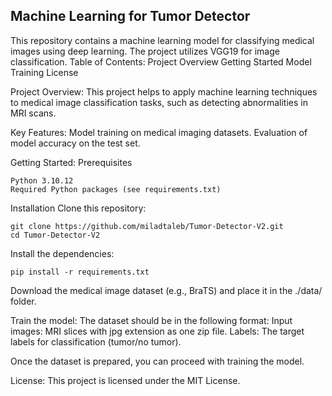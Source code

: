 ## Machine Learning for Tumor Detector

This repository contains a machine learning model for classifying medical images using deep learning. The project utilizes VGG19 for image classification.
Table of Contents:
Project Overview
Getting Started
Model Training
License

Project Overview:
This project helps to apply machine learning techniques to medical image classification tasks, such as detecting abnormalities in MRI scans.

Key Features:
Model training on medical imaging datasets.
Evaluation of model accuracy on the test set.

Getting Started:
Prerequisites

    Python 3.10.12
    Required Python packages (see requirements.txt)

Installation
Clone this repository:

    git clone https://github.com/miladtaleb/Tumor-Detector-V2.git
    cd Tumor-Detector-V2

Install the dependencies:

    pip install -r requirements.txt

Download the medical image dataset (e.g., BraTS) and place it in the ./data/ folder.

Train the model:
The dataset should be in the following format:
Input images: MRI slices with jpg extension as one zip file.
Labels: The target labels for classification (tumor/no tumor).

Once the dataset is prepared, you can proceed with training the model.

License:
This project is licensed under the MIT License.
